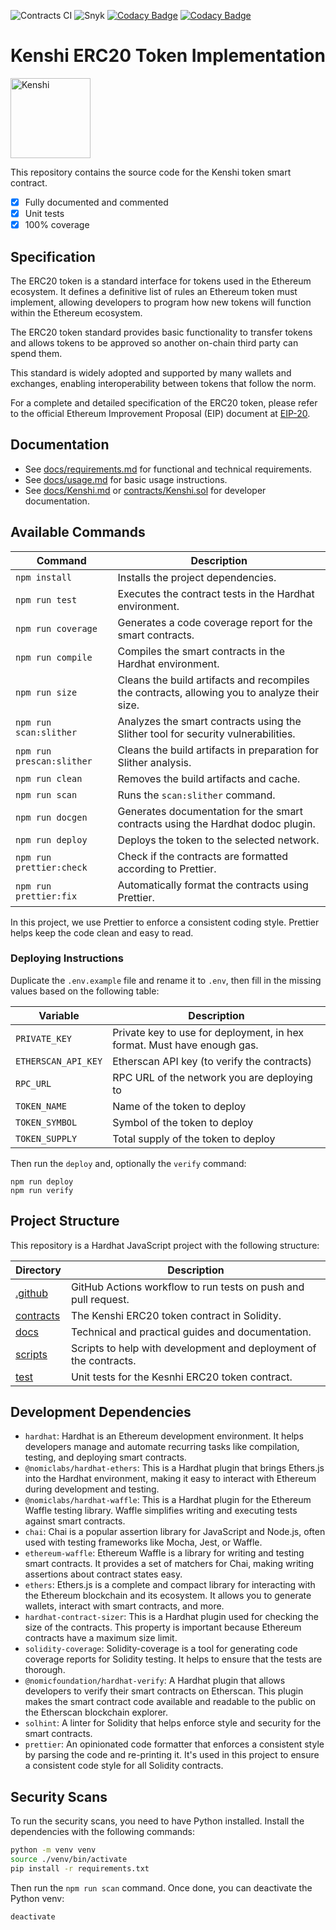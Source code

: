 ![Contracts CI](https://github.com/KenshiTech/contracts/actions/workflows/main.yml/badge.svg)
![Snyk](https://snyk.io/test/github/KenshiTech/contracts/badge.svg)
[![Codacy Badge](https://app.codacy.com/project/badge/Grade/a1d35b2f9c6f4388b355e5b4a765495a)](https://app.codacy.com/gh/KenshiTech/contracts/dashboard?utm_source=gh&utm_medium=referral&utm_content=&utm_campaign=Badge_grade)
[![Codacy Badge](https://app.codacy.com/project/badge/Coverage/a1d35b2f9c6f4388b355e5b4a765495a)](https://app.codacy.com/gh/KenshiTech/contracts/dashboard?utm_source=gh&utm_medium=referral&utm_content=&utm_campaign=Badge_coverage)

# Kenshi ERC20 Token Implementation

<img src="https://kenshi.io/images/logo/logo.svg" alt="Kenshi" width="128">

This repository contains the source code for the Kenshi token smart contract.

- [x] Fully documented and commented
- [x] Unit tests
- [x] 100% coverage

## Specification

The ERC20 token is a standard interface for tokens used in the Ethereum
ecosystem. It defines a definitive list of rules an Ethereum token must
implement, allowing developers to program how new tokens will function within
the Ethereum ecosystem.

The ERC20 token standard provides basic functionality to transfer tokens and
allows tokens to be approved so another on-chain third party can spend them.

This standard is widely adopted and supported by many wallets and exchanges,
enabling interoperability between tokens that follow the norm.

For a complete and detailed specification of the ERC20 token, please refer to
the official Ethereum Improvement Proposal (EIP) document at
[EIP-20](https://eips.ethereum.org/EIPS/eip-20).

## Documentation

- See [docs/requirements.md](docs/requirements.md) for functional and technical requirements.
- See [docs/usage.md](docs/usage.md) for basic usage instructions.
- See [docs/Kenshi.md](docs/Kenshi.md) or
  [contracts/Kenshi.sol](contracts/Kenshi.sol) for developer documentation.

## Available Commands

| Command                   | Description                                                                                  |
| ------------------------- | -------------------------------------------------------------------------------------------- |
| `npm install`             | Installs the project dependencies.                                                           |
| `npm run test`            | Executes the contract tests in the Hardhat environment.                                      |
| `npm run coverage`        | Generates a code coverage report for the smart contracts.                                    |
| `npm run compile`         | Compiles the smart contracts in the Hardhat environment.                                     |
| `npm run size`            | Cleans the build artifacts and recompiles the contracts, allowing you to analyze their size. |
| `npm run scan:slither`    | Analyzes the smart contracts using the Slither tool for security vulnerabilities.            |
| `npm run prescan:slither` | Cleans the build artifacts in preparation for Slither analysis.                              |
| `npm run clean`           | Removes the build artifacts and cache.                                                       |
| `npm run scan`            | Runs the `scan:slither` command.                                                             |
| `npm run docgen`          | Generates documentation for the smart contracts using the Hardhat dodoc plugin.              |
| `npm run deploy`          | Deploys the token to the selected network.                                                   |
| `npm run prettier:check`  | Check if the contracts are formatted according to Prettier.                                  |
| `npm run prettier:fix`    | Automatically format the contracts using Prettier.                                           |

In this project, we use Prettier to enforce a consistent coding style.
Prettier helps keep the code clean and easy to read.

### Deploying Instructions

Duplicate the `.env.example` file and rename it to `.env`, then fill in the
missing values based on the following table:

| Variable            | Description                                                             |
| ------------------- | ----------------------------------------------------------------------- |
| `PRIVATE_KEY`       | Private key to use for deployment, in hex format. Must have enough gas. |
| `ETHERSCAN_API_KEY` | Etherscan API key (to verify the contracts)                             |
| `RPC_URL`           | RPC URL of the network you are deploying to                             |
| `TOKEN_NAME`        | Name of the token to deploy                                             |
| `TOKEN_SYMBOL`      | Symbol of the token to deploy                                           |
| `TOKEN_SUPPLY`      | Total supply of the token to deploy                                     |

Then run the `deploy` and, optionally the `verify` command:

```
npm run deploy
npm run verify
```

## Project Structure

This repository is a Hardhat JavaScript project with the following structure:

| Directory                 | Description                                                       |
| ------------------------- | ----------------------------------------------------------------- |
| [.github](./.github/)     | GitHub Actions workflow to run tests on push and pull request.    |
| [contracts](./contracts/) | The Kenshi ERC20 token contract in Solidity.                      |
| [docs](./docs/)           | Technical and practical guides and documentation.                 |
| [scripts](./scripts/)     | Scripts to help with development and deployment of the contracts. |
| [test](./test/)           | Unit tests for the Kesnhi ERC20 token contract.                   |

## Development Dependencies

- `hardhat`: Hardhat is an Ethereum development environment. It helps
  developers manage and automate recurring tasks like compilation, testing,
  and deploying smart contracts.
- `@nomiclabs/hardhat-ethers`: This is a Hardhat plugin that brings Ethers.js
  into the Hardhat environment, making it easy to interact with Ethereum during
  development and testing.
- `@nomiclabs/hardhat-waffle`: This is a Hardhat plugin for the Ethereum Waffle
  testing library. Waffle simplifies writing and executing tests against smart
  contracts.
- `chai`: Chai is a popular assertion library for JavaScript and Node.js, often
  used with testing frameworks like Mocha, Jest, or Waffle.
- `ethereum-waffle`: Ethereum Waffle is a library for writing and testing smart
  contracts. It provides a set of matchers for Chai, making writing assertions
  about contract states easy.
- `ethers`: Ethers.js is a complete and compact library for interacting with
  the Ethereum blockchain and its ecosystem. It allows you to generate wallets,
  interact with smart contracts, and more.
- `hardhat-contract-sizer`: This is a Hardhat plugin used for checking the size
  of the contracts. This property is important because Ethereum contracts have
  a maximum size limit.
- `solidity-coverage`: Solidity-coverage is a tool for generating code coverage
  reports for Solidity testing. It helps to ensure that the tests are
  thorough.
- `@nomicfoundation/hardhat-verify`: A Hardhat plugin that allows developers to
  verify their smart contracts on Etherscan. This plugin makes the smart
  contract code available and readable to the public on the Etherscan
  blockchain explorer.
- `solhint`: A linter for Solidity that helps enforce style and security for
  the smart contracts.
- `prettier`: An opinionated code formatter that enforces a consistent style
  by parsing the code and re-printing it. It's used in this project to ensure
  a consistent code style for all Solidity contracts.

## Security Scans

To run the security scans, you need to have Python installed. Install the
dependencies with the following commands:

```bash
python -m venv venv
source ./venv/bin/activate
pip install -r requirements.txt
```

Then run the `npm run scan` command. Once done, you can deactivate the Python venv:

```bash
deactivate
```
